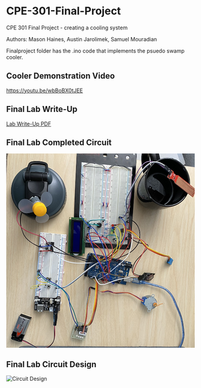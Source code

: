 # CPE-301-Final-Project

CPE 301 Final Project - creating a cooling system

Authors: Mason Haines, Austin Jarolimek, Samuel Mouradian

Finalproject folder has the .ino code that implements the psuedo swamp cooler.

## Cooler Demonstration Video
https://youtu.be/wbBoBX0tJEE

## Final Lab Write-Up

[Lab Write-Up PDF](finalProj_Latex/finalLab.pdf)

## Final Lab Completed Circuit

![Final Draft Circuit](CircuitPictures/finallabCircuit.jpg)

## Final Lab Circuit Design

![Circuit Design](CircuitPictures/CircuitDesign.png)

